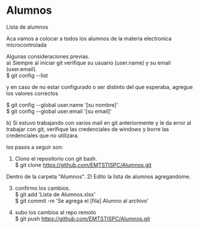 # Alumnos
Lista de alumnos                                                

Aca vamos a colocar a todos los alumnos de la materia electronica microcontrolada

Algunas consideraciones previas.                               
a) Siempre al iniciar git verifique su usuario (user.name) y su email (user.email).\
$ git config --list

  y en caso de no estar configurado o ser distinto del que esperaba, agregue los valores correctos 

$ git config --global user.name '[su nombre]'\
$ git config --global user.email '[su email]'

b) Si estuvo trabajando con varios mail en git anteriormente y le da error al trabajar con git,
   verifique las credenciales de windows y borre las credenciales que no utilizara.

   

los pasos a seguir son:        

1) Clono el repositorio con git bash.                                        
$ git clone https://github.com/EMTSTISPC/Alumnos.git                          

Dentro de la carpeta "Alumnos".
2) Edito la lista de alumnos agregandome. 

3) confirmo los cambios.\
$ git add 'Lista de Alumnos.xlsx'
\
$ git commit -m 'Se agrega el [fila] Alumno al archivo'

4) subo los cambios al repo remoto\
$ git push https://github.com/EMTSTISPC/Alumnos.git





